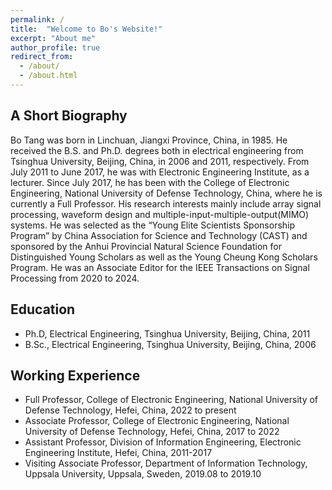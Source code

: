 ```yaml
---
permalink: /
title:  "Welcome to Bo's Website!"
excerpt: "About me"
author_profile: true
redirect_from: 
  - /about/
  - /about.html
---
```




A Short Biography
------
Bo Tang was born in Linchuan, Jiangxi Province, China, in 1985. He received the B.S. and Ph.D. degrees both in electrical
engineering from Tsinghua University, Beijing, China, in 2006 and 2011, respectively. From July 2011 to June 2017, he was
with Electronic Engineering Institute, as a lecturer. Since July 2017, he has been with the College of Electronic Engineering,
National University of Defense Technology, China, where he is currently a Full Professor. His research interests mainly include
array signal processing, waveform design and multiple-input-multiple-output(MIMO) systems. He was selected as the “Young Elite Scientists Sponsorship Program” by China Association for Science and Technology (CAST) and sponsored by the Anhui Provincial Natural Science Foundation for Distinguished Young Scholars as well as the Young Cheung Kong Scholars Program. He was an Associate Editor for the IEEE Transactions on Signal Processing from 2020 to 2024.

Education
------
* Ph.D, Electrical Engineering, Tsinghua University, Beijing, China, 2011
* B.Sc., Electrical Engineering, Tsinghua University, Beijing, China, 2006

Working Experience
------
* Full Professor, College of Electronic Engineering, National University of Defense Technology, Hefei, China, 2022 to present
* Associate Professor, College of Electronic Engineering, National University of Defense Technology, Hefei, China, 2017 to 2022
* Assistant Professor, Division of Information Engineering, Electronic Engineering Institute, Hefei, China, 2011-2017 
* Visiting Associate Professor, Department of Information Technology, Uppsala University, Uppsala, Sweden, 2019.08 to 2019.10
